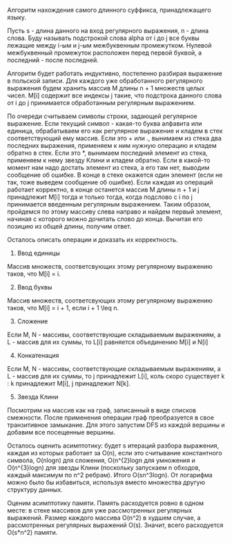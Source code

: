 
Алгоритм нахождения самого длинного суффикса, принадлежащего языку.

Пусть s - длина данного на вход регулярного выражения, n - длина слова. Буду называть подстрокой слова alpha от i до j все буквы лежащие между i-ым и j-ым межбуквенным промежутком. Нулевой межбуквенный промежуток расположен перед первой буквой, а последний - после последней.

Алгоритм будет работать индуктивно, постепенно разбирая выражение в польской записи. Для каждого уже обработанного регулярного выражения будем хранить массив M длины n + 1 множеств целых чисел. M[i] содержит все индексы j такие, что подстрока данного слова от i до j принимается обработанным регулярным выражением.

По очереди считываем символы строки, задающей регулярное выражение. Если текущий символ - какая-то буква алфавита или единица, обрабатываем его как регулярное выражение и кладем в стек соответствующий ему массив. Если это + или ., вынимаем из стека два последних выражения, применяем к ним нужную операцию и кладем обратно в стек. Если это *, вынимаем последний элемент из стека, применяем к нему звезду Клини и кладем обратно. Если в какой-то момент нам надо достать элемент из стека, а его там нет, выводим сообщение об ошибке. В конце в стеке окажется один элемент (если не так, тоже выведем сообщение об ошибке). Если каждая из операций работает корректно, в конце останется массив M длины n + 1 и j принадлежит M[i] тогда и только тогда, когда подслово с i по j принимается введенным регулярным выражением. Таким образом, пройдемся по этому массиву слева направо и найдем первый элемент, начиная с которого можно дочитать слово до конца. Вычитая его позицию из общей длины, получим ответ.

Осталось описать операции и доказать их корректность.

1) Ввод единицы

Массив множеств, соответсвующих этому регулярному выражению таков, что M[i] = i.

2) Ввод буквы

Массив множеств, соответсвующих этому регулярному выражению таков, что M[i] = i + 1, если i + 1 \leq n.

3) Сложение

Если M, N - массивы, соответствующие складываемым выражениям, а L - массив для их суммы, то L[i] равняется объединению M[i] и N[i]

4) Конкатенация

Если M, N - массивы, соответствующие складываемым выражениям, а L - массив для их суммы, то j принадлежит L[i], коль скоро 
существует k : k принадлежит M[i], j принадлежит N[k].

5) Звезда Клини

Посмотрим на массив как на граф, записанный в виде списков смежности. После применения операции граф преобразуется в свое транзитивное замыкание. Для этого запустим DFS из каждой вершины и добавим все посещенные вершины.

Осталось оценить асимптотику: будет s итераций разбора выражения, каждая из которых работает за O(n), если это считывание константного символа, O(nlogn) для сложения, O(n^{2}logn для умножения и O(n^{3}logn) для звезды Клини (поскольку запускаем n обходов, каждый максимум по n^2 ребрам). Итого O(sn^3logn). От логарифма можно было бы избавиться, используя вместо множества другую структуру данных.

Оценим асимптотику памяти. Память расходуется ровно в одном месте: в стеке массивов для уже рассмотренных регулярных выражений. Размер каждого массива O(n^2) в худшем случае, а рассмотренных регулярных выражений O(s). Значит, всего расходуется O(s*n^2) памяти.
